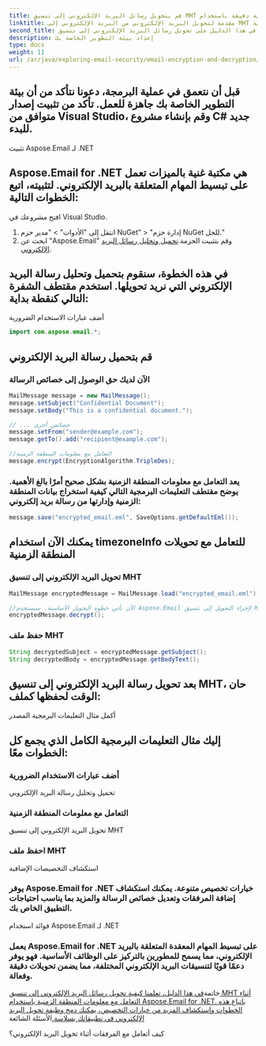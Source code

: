 ```yaml
---
title: قم بتحويل رسائل البريد الإلكتروني إلى تنسيق MHT بمناطق زمنية دقيقة باستخدام Aspose.Email لـ .NET. تم توفير دليل خطوة بخطوة ومثال التعليمات البرمجية.
linktitle: مقدمة لتحويل البريد الإلكتروني من البريد الإلكتروني إلى MHT باستخدام المنطقة الزمنية
second_title: يعد تحويل رسائل البريد الإلكتروني إلى تنسيقات مختلفة مطلبًا شائعًا في العديد من التطبيقات. في السيناريوهات التي تلعب فيها معلومات الوقت والمنطقة الزمنية دورًا حاسمًا، من المهم التأكد من الحفاظ على هذه المعلومات بدقة أثناء عملية التحويل. سنركز في هذا الدليل على تحويل رسائل البريد الإلكتروني إلى تنسيق MHT أثناء التعامل مع بيانات المنطقة الزمنية بشكل صحيح.
description: إعداد بيئة التطوير الخاصة بك
type: docs
weight: 11
url: /ar/java/exploring-email-security/email-encryption-and-decryption/
---
```


## قبل أن نتعمق في عملية البرمجة، دعونا نتأكد من أن بيئة التطوير الخاصة بك جاهزة للعمل. تأكد من تثبيت إصدار متوافق من Visual Studio، وقم بإنشاء مشروع C# جديد للبدء.

تثبيت Aspose.Email لـ .NET

## Aspose.Email for .NET هي مكتبة غنية بالميزات تعمل على تبسيط المهام المتعلقة بالبريد الإلكتروني. لتثبيته، اتبع الخطوات التالية:

افتح مشروعك في Visual Studio.

1. انتقل إلى "الأدوات" > "مدير حزم NuGet" > "إدارة حزم NuGet للحل."
2. ابحث عن "Aspose.Email" وقم بتثبيت الحزمة.[تحميل وتحليل رسائل البريد الإلكتروني](https://releases.aspose.com/email/java/).

## في هذه الخطوة، سنقوم بتحميل وتحليل رسالة البريد الإلكتروني التي نريد تحويلها. استخدم مقتطف الشفرة التالي كنقطة بداية:

 أضف عبارات الاستخدام الضرورية

```java
import com.aspose.email.*;
```

##  قم بتحميل رسالة البريد الإلكتروني

###  الآن لديك حق الوصول إلى خصائص الرسالة

```java
MailMessage message = new MailMessage();
message.setSubject("Confidential Document");
message.setBody("This is a confidential document.");

// ... خصائص أخرى
message.setFrom("sender@example.com");
message.getTo().add("recipient@example.com");

//التعامل مع معلومات المنطقة الزمنية
message.encrypt(EncryptionAlgorithm.TripleDes);
```

### يعد التعامل مع معلومات المنطقة الزمنية بشكل صحيح أمرًا بالغ الأهمية. يوضح مقتطف التعليمات البرمجية التالي كيفية استخراج بيانات المنطقة الزمنية وإدارتها من رسالة بريد إلكتروني:

```java
message.save("encrypted_email.eml", SaveOptions.getDefaultEml());
```

##  يمكنك الآن استخدام timezoneInfo للتعامل مع تحويلات المنطقة الزمنية

### تحويل البريد الإلكتروني إلى تنسيق MHT

```java
MailMessage encryptedMessage = MailMessage.load("encrypted_email.eml");

//الآن تأتي خطوة التحويل الأساسية. سنستخدم Aspose.Email لإجراء التحويل إلى تنسيق MHT:
encryptedMessage.decrypt();
```

### حفظ ملف MHT

```java
String decryptedSubject = encryptedMessage.getSubject();
String decryptedBody = encryptedMessage.getBodyText();
```

## بعد تحويل رسالة البريد الإلكتروني إلى تنسيق MHT، حان الوقت لحفظها كملف:

أكمل مثال التعليمات البرمجية المصدر

## إليك مثال التعليمات البرمجية الكامل الذي يجمع كل الخطوات معًا:

###  أضف عبارات الاستخدام الضرورية

 تحميل وتحليل رسالة البريد الإلكتروني

###  التعامل مع معلومات المنطقة الزمنية

 تحويل البريد الإلكتروني إلى تنسيق MHT

###  احفظ ملف MHT

استكشاف التخصيصات الإضافية

### يوفر Aspose.Email for .NET خيارات تخصيص متنوعة. يمكنك استكشاف إضافة المرفقات وتعديل خصائص الرسالة والمزيد بما يناسب احتياجات التطبيق الخاص بك.

فوائد استخدام Aspose.Email لـ .NET

### يعمل Aspose.Email for .NET على تبسيط المهام المعقدة المتعلقة بالبريد الإلكتروني، مما يسمح للمطورين بالتركيز على الوظائف الأساسية. فهو يوفر دعمًا قويًا لتنسيقات البريد الإلكتروني المختلفة، مما يضمن تحويلات دقيقة وفعالة.

خاتمة[في هذا الدليل، تعلمنا كيفية تحويل رسائل البريد الإلكتروني إلى تنسيق MHT أثناء التعامل مع معلومات المنطقة الزمنية باستخدام Aspose.Email for .NET. باتباع هذه الخطوات واستكشاف المزيد من خيارات التخصيص، يمكنك دمج وظيفة تحويل البريد الإلكتروني في تطبيقاتك بسلاسة.](https://reference.aspose.com/email/java/)الأسئلة الشائعة

كيف أتعامل مع المرفقات أثناء تحويل البريد الإلكتروني؟